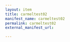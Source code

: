 ```yaml
---
layout: item
title: carmeltest02
manifest_name: carmeltest02
permalink: carmeltest02
external_manifest_url: 

---
```

<!-- Add an essay or interpretive material below this line,
using HTML or markdown.  Do not modify this file above this line -->
